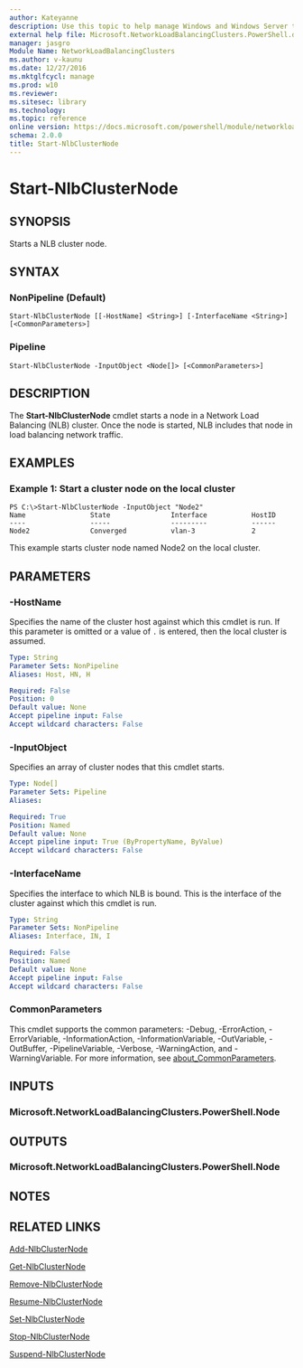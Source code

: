```yaml
---
author: Kateyanne
description: Use this topic to help manage Windows and Windows Server technologies with Windows PowerShell.
external help file: Microsoft.NetworkLoadBalancingClusters.PowerShell.dll-Help.xml
manager: jasgro
Module Name: NetworkLoadBalancingClusters
ms.author: v-kaunu
ms.date: 12/27/2016
ms.mktglfcycl: manage
ms.prod: w10
ms.reviewer: 
ms.sitesec: library
ms.technology: 
ms.topic: reference
online version: https://docs.microsoft.com/powershell/module/networkloadbalancingclusters/start-nlbclusternode?view=windowsserver2019-ps&wt.mc_id=ps-gethelp
schema: 2.0.0
title: Start-NlbClusterNode
---
```


# Start-NlbClusterNode

## SYNOPSIS
Starts a NLB cluster node.

## SYNTAX

### NonPipeline (Default)
```
Start-NlbClusterNode [[-HostName] <String>] [-InterfaceName <String>] [<CommonParameters>]
```

### Pipeline
```
Start-NlbClusterNode -InputObject <Node[]> [<CommonParameters>]
```

## DESCRIPTION
The **Start-NlbClusterNode** cmdlet starts a node in a Network Load Balancing (NLB) cluster.
Once the node is started, NLB includes that node in load balancing network traffic.

## EXAMPLES

### Example 1: Start a cluster node on the local cluster
```
PS C:\>Start-NlbClusterNode -InputObject "Node2"
Name                State               Interface           HostID 
----                -----               ---------           ------ 
Node2               Converged           vlan-3              2
```

This example starts cluster node named Node2 on the local cluster.

## PARAMETERS

### -HostName
Specifies the name of the cluster host against which this cmdlet is run.
If this parameter is omitted or a value of `.` is entered, then the local cluster is assumed.

```yaml
Type: String
Parameter Sets: NonPipeline
Aliases: Host, HN, H

Required: False
Position: 0
Default value: None
Accept pipeline input: False
Accept wildcard characters: False
```

### -InputObject
Specifies an array of cluster nodes that this cmdlet starts.

```yaml
Type: Node[]
Parameter Sets: Pipeline
Aliases: 

Required: True
Position: Named
Default value: None
Accept pipeline input: True (ByPropertyName, ByValue)
Accept wildcard characters: False
```

### -InterfaceName
Specifies the interface to which NLB is bound.
This is the interface of the cluster against which this cmdlet is run.

```yaml
Type: String
Parameter Sets: NonPipeline
Aliases: Interface, IN, I

Required: False
Position: Named
Default value: None
Accept pipeline input: False
Accept wildcard characters: False
```

### CommonParameters
This cmdlet supports the common parameters: -Debug, -ErrorAction, -ErrorVariable, -InformationAction, -InformationVariable, -OutVariable, -OutBuffer, -PipelineVariable, -Verbose, -WarningAction, and -WarningVariable. For more information, see [about_CommonParameters](https://go.microsoft.com/fwlink/?LinkID=113216).

## INPUTS

### Microsoft.NetworkLoadBalancingClusters.PowerShell.Node

## OUTPUTS

### Microsoft.NetworkLoadBalancingClusters.PowerShell.Node

## NOTES

## RELATED LINKS

[Add-NlbClusterNode](./Add-NlbClusterNode.md)

[Get-NlbClusterNode](./Get-NlbClusterNode.md)

[Remove-NlbClusterNode](./Remove-NlbClusterNode.md)

[Resume-NlbClusterNode](./Resume-NlbClusterNode.md)

[Set-NlbClusterNode](./Set-NlbClusterNode.md)

[Stop-NlbClusterNode](./Stop-NlbClusterNode.md)

[Suspend-NlbClusterNode](./Suspend-NlbClusterNode.md)

